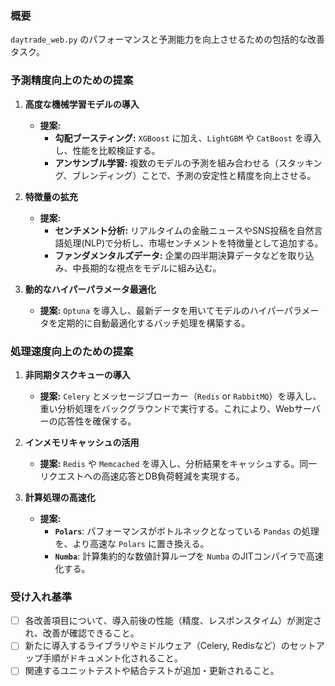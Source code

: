 ### 概要

`daytrade_web.py` のパフォーマンスと予測能力を向上させるための包括的な改善タスク。

### 予測精度向上のための提案

1.  **高度な機械学習モデルの導入**
    *   **提案:**
        *   **勾配ブースティング:** `XGBoost` に加え、`LightGBM` や `CatBoost` を導入し、性能を比較検証する。
        *   **アンサンブル学習:** 複数のモデルの予測を組み合わせる（スタッキング、ブレンディング）ことで、予測の安定性と精度を向上させる。

2.  **特徴量の拡充**
    *   **提案:**
        *   **センチメント分析:** リアルタイムの金融ニュースやSNS投稿を自然言語処理(NLP)で分析し、市場センチメントを特徴量として追加する。
        *   **ファンダメンタルズデータ:** 企業の四半期決算データなどを取り込み、中長期的な視点をモデルに組み込む。

3.  **動的なハイパーパラメータ最適化**
    *   **提案:** `Optuna` を導入し、最新データを用いてモデルのハイパーパラメータを定期的に自動最適化するバッチ処理を構築する。

### 処理速度向上のための提案

1.  **非同期タスクキューの導入**
    *   **提案:** `Celery` とメッセージブローカー（`Redis` or `RabbitMQ`）を導入し、重い分析処理をバックグラウンドで実行する。これにより、Webサーバーの応答性を確保する。

2.  **インメモリキャッシュの活用**
    *   **提案:** `Redis` や `Memcached` を導入し、分析結果をキャッシュする。同一リクエストへの高速応答とDB負荷軽減を実現する。

3.  **計算処理の高速化**
    *   **提案:**
        *   **`Polars`**: パフォーマンスがボトルネックとなっている `Pandas` の処理を、より高速な `Polars` に置き換える。
        *   **`Numba`**: 計算集約的な数値計算ループを `Numba` のJITコンパイラで高速化する。

### 受け入れ基準

- [ ] 各改善項目について、導入前後の性能（精度、レスポンスタイム）が測定され、改善が確認できること。
- [ ] 新たに導入するライブラリやミドルウェア（Celery, Redisなど）のセットアップ手順がドキュメント化されること。
- [ ] 関連するユニットテストや結合テストが追加・更新されること。
